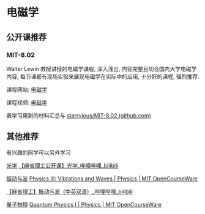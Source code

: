 # 电磁学

## 公开课推荐

### MIT-8.02

Walter Lewin 教授讲授的电磁学课程, 深入浅出, 内容完整且切合国内大学电磁学内容, 每节课都有现场实验来展现电磁学在实际中的应用, 十分好的课程, 强烈推荐.

课程网站: [电磁学](https://ocw.mit.edu/courses/8-02-physics-ii-electricity-and-magnetism-spring-2007/pages/syllabus/)

课程视频: [电磁学](https://www.bilibili.com/video/BV124411R7r2/?spm_id_from=333.999.0.0&vd_source=d03b0f673ed993b8e86fd863bd92d95e)

我学习用到的材料汇总与 [starryious/MIT-8.02 (github.com)](https://github.com/starryious/MIT-8.02)

## 其他推荐

有兴趣的同学可以另外学习

<u>光学</u> [【麻省理工公开课】光学_哔哩哔哩_bilibili](https://www.bilibili.com/video/BV1Ub411p77s/?spm_id_from=333.999.0.0&vd_source=d03b0f673ed993b8e86fd863bd92d95e)

<u>振动与波</u>  [Physics III: Vibrations and Waves | Physics | MIT OpenCourseWare](https://ocw.mit.edu/courses/8-03sc-physics-iii-vibrations-and-waves-fall-2016/)

[【麻省理工】振动与波（中英双语）_哔哩哔哩_bilibili](https://www.bilibili.com/video/BV1KL411875s/?spm_id_from=333.337.search-card.all.click&vd_source=d03b0f673ed993b8e86fd863bd92d95e)

<u>量子物理</u>  [Quantum Physics I | Physics | MIT OpenCourseWare](https://ocw.mit.edu/courses/8-04-quantum-physics-i-spring-2016/)

